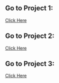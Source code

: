 ## Go to Project 1:
[Click Here](./Project1/Readme.md)

## Go to Project 2:
[Click Here](./Project2/Readme.md)

## Go to Project 3:
[Click Here](./Project3/Readme.md)